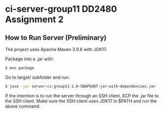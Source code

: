 # ci-server-group11 DD2480 Assignment 2

## How to Run Server (Preliminary)
The project uses Apache Maven 3.9.6 with JDK17.

Package into a .jar with:
```bash
$ mvn package
```

Go to target/ subfolder and run:
```bash
$ java -jar server-ci-group11-1.0-SNAPSHOT-jar-with-dependencies.jar
```

If the intention is to run the server through an SSH client, SCP the .jar file to the SSH client. Make sure the SSH client uses JDK17 in $PATH and run the above command.